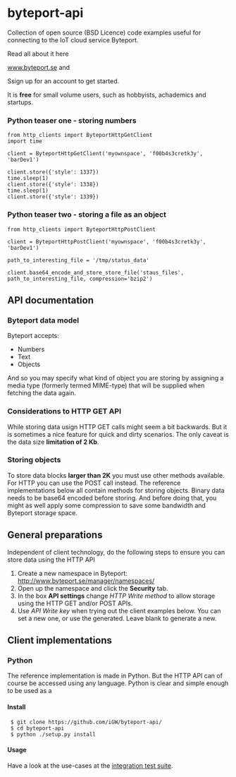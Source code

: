 # byteport-api
Collection of open source (BSD Licence) code examples useful for connecting to the IoT cloud service Byteport.

Read all about it here

www.byteport.se and 

Ssign up for an account to get started.

It is **free** for small volume users, such as hobbyists, achademics and startups.

### Python teaser one - storing numbers
```
from http_clients import ByteportHttpGetClient
import time

client = ByteportHttpGetClient('myownspace', 'f00b4s3cretk3y', 'barDev1')

client.store({'style': 1337})
time.sleep(1)
client.store({'style': 1338})
time.sleep(1)
client.store({'style': 1339})

```

### Python teaser two - storing a file as an object
```
from http_clients import ByteportHttpPostClient

client = ByteportHttpPostClient('myownspace', 'f00b4s3cretk3y', 'barDev1')

path_to_interesting_file = '/tmp/status_data'

client.base64_encode_and_store_store_file('staus_files', path_to_interesting_file, compression='bzip2')

```

## API documentation
### Byteport data model
Byteport accepts:
* Numbers
* Text
* Objects

And so you may specify what kind of object you are storing by assigning a media type (formerly termed MIME-type) that will be supplied when fetching the data again.

### Considerations to HTTP GET API
While storing data usign HTTP GET calls might seem a bit backwards. But it is sometimes a nice feature for quick and dirty scenarios. The only caveat is the data size **limitation of 2 Kb**.

### Storing objects
To store data blocks **larger than 2K** you must use other methods available. For HTTP you can use the POST call instead. The reference implementations below all contain methods for storing objects. Binary data needs to be base64 encoded before storing. And before doing that, you might as well apply some compression to save some bandwidth and Byteport storage space.


## General preparations
Independent of client technology, do the following steps to ensure you can store data using the HTTP API

1. Create a new namespace in Byteport: http://www.byteport.se/manager/namespaces/
2. Open up the namespace and click the **Security** tab.
3. In the box **API settings** change *HTTP Write method* to allow storage using the HTTP GET and/or POST APIs.
4. Use *API Write key* when trying out the client examples below. You can set a new one, or use the generated. Leave blank to generate a new.

## Client implementations
### Python
The reference implementation is made in Python. But the HTTP API can of course be accessed using any language. Python is clear and simple enough to be used as a

#### Install
```
 $ git clone https://github.com/iGW/byteport-api/
 $ cd byteport-api
 $ python ./setup.py install
```

#### Usage
Have a look at the use-cases at the [integration test suite](https://github.com/iGW/byteport-api/blob/master/python/byteport/integration_tests.py).
